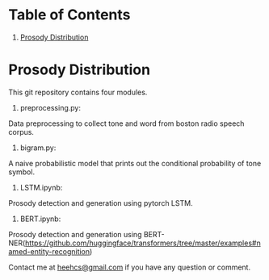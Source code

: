 
# Table of Contents

1.  [Prosody Distribution](#org08711f7)


<a id="org08711f7"></a>

# Prosody Distribution

This git repository contains four modules.

1.  preprocessing.py:

Data preprocessing to collect tone and word from boston radio speech corpus.

1.  bigram.py:

A naive probabilistic model that prints out the conditional probability of tone symbol.

1.  LSTM.ipynb:

Prosody detection and generation using pytorch LSTM.

1.  BERT.ipynb:

Prosody detection and generation using BERT-NER(<https://github.com/huggingface/transformers/tree/master/examples#named-entity-recognition>)

Contact me at heehcs@gmail.com if you have any question or comment.

